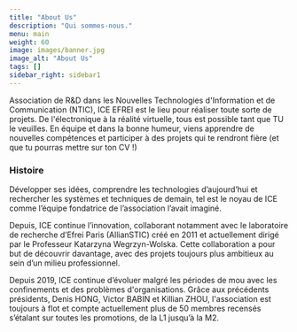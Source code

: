 ```yaml
---
title: "About Us"
description: "Qui sommes-nous."
menu: main
weight: 60
image: images/banner.jpg
image_alt: "About Us"
tags: []
sidebar_right: sidebar1
---
```

Association de R&D dans les Nouvelles Technologies d'Information et de Communication
(NTIC), ICE EFREI est le lieu pour réaliser toute sorte de projets. De l'électronique
à la réalité virtuelle, tous est possible tant que TU le veuilles. En équipe et dans
la bonne humeur, viens apprendre de nouvelles compétences et participer à des projets
qui te rendront fière (et que tu pourras mettre sur ton CV !)


### Histoire
Développer ses idées, comprendre les technologies d’aujourd’hui et rechercher les 
systèmes et techniques de demain, tel est le noyau de ICE comme l’équipe fondatrice 
de l’association l’avait imaginé.

Depuis, ICE continue l’innovation, collaborant notamment avec le laboratoire de 
recherche d’Efrei Paris (AllianSTIC) créé en 2011 et actuellement dirigé par le 
Professeur Katarzyna Wegrzyn-Wolska. Cette collaboration a pour but de découvrir 
davantage, avec des projets toujours plus ambitieux au sein d’un milieu professionnel.

Depuis 2019, ICE continue d’évoluer malgré les périodes de mou avec les confinements 
et des problèmes d'organisations. 
Grâce aux précédents présidents, Denis HONG, Victor BABIN et Killian ZHOU, l'association 
est toujours à flot et compte actuellement plus de 50 membres recensés s’étalant sur 
toutes les promotions, de la L1 jusqu’à la M2.



